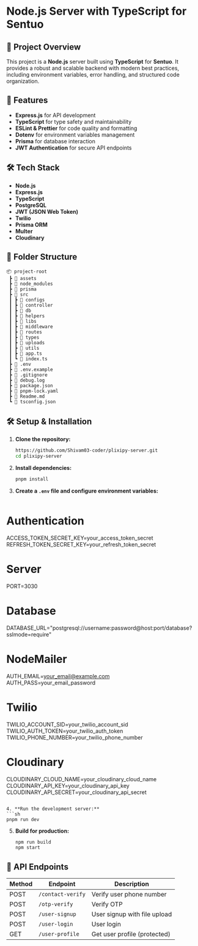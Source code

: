 # Node.js Server with TypeScript for Sentuo

## 📌 Project Overview

This project is a **Node.js** server built using **TypeScript** for **Sentuo**. It provides a robust and scalable backend with modern best practices, including environment variables, error handling, and structured code organization.

## 🚀 Features

- **Express.js** for API development
- **TypeScript** for type safety and maintainability
- **ESLint & Prettier** for code quality and formatting
- **Dotenv** for environment variables management
- **Prisma** for database interaction
- **JWT Authentication** for secure API endpoints

## 🛠 Tech Stack

- **Node.js**
- **Express.js**
- **TypeScript**
- **PostgreSQL**
- **JWT (JSON Web Token)**
- **Twilio**
- **Prisma ORM**
- **Multer**
- **Cloudinary**

## 📂 Folder Structure

```
📦 project-root
 ┣ 📂 assets
 ┣ 📂 node_modules
 ┣ 📂 prisma
 ┣ 📂 src
 ┃ ┣ 📂 configs
 ┃ ┣ 📂 controller
 ┃ ┣ 📂 db
 ┃ ┣ 📂 helpers
 ┃ ┣ 📂 libs
 ┃ ┣ 📂 middleware
 ┃ ┣ 📂 routes
 ┃ ┣ 📂 types
 ┃ ┣ 📂 uploads
 ┃ ┣ 📂 utils
 ┃ ┣ 📜 app.ts
 ┃ ┗ 📜 index.ts
 ┣ 📜 .env
 ┣ 📜 .env.example
 ┣ 📜 .gitignore
 ┣ 📜 debug.log
 ┣ 📜 package.json
 ┣ 📜 pnpm-lock.yaml
 ┣ 📜 Readme.md
 ┗ 📜 tsconfig.json
```

## 🛠 Setup & Installation

1. **Clone the repository:**

   ```sh
   https://github.com/Shivam03-coder/plixipy-server.git
   cd plixipy-server
   ```

2. **Install dependencies:**

   ```sh
   pnpm install
   ```

3. **Create a `.env` file and configure environment variables:**
   ```env

   ```

# Authentication

ACCESS_TOKEN_SECRET_KEY=your_access_token_secret
REFRESH_TOKEN_SECRET_KEY=your_refresh_token_secret

# Server

PORT=3030

# Database

DATABASE_URL="postgresql://username:password@host:port/database?sslmode=require"

# NodeMailer

AUTH_EMAIL=your_email@example.com
AUTH_PASS=your_email_password

# Twilio

TWILIO_ACCOUNT_SID=your_twilio_account_sid
TWILIO_AUTH_TOKEN=your_twilio_auth_token
TWILIO_PHONE_NUMBER=your_twilio_phone_number

# Cloudinary

CLOUDINARY_CLOUD_NAME=your_cloudinary_cloud_name
CLOUDINARY_API_KEY=your_cloudinary_api_key
CLOUDINARY_API_SECRET=your_cloudinary_api_secret

````

4. **Run the development server:**
```sh
pnpm run dev
````

5. **Build for production:**
   ```sh
   npm run build
   npm start
   ```

## 📡 API Endpoints

| Method | Endpoint          | Description                  |
| ------ | ----------------- | ---------------------------- |
| POST   | `/contact-verify` | Verify user phone number     |
| POST   | `/otp-verify`     | Verify OTP                   |
| POST   | `/user-signup`    | User signup with file upload |
| POST   | `/user-login`     | User login                   |
| GET    | `/user-profile`   | Get user profile (protected) |


